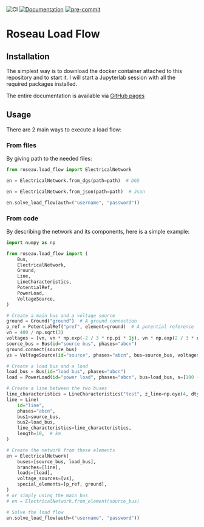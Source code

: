 ![CI](https://github.com/RoseauTechnologies/Roseau_Load_Flow/workflows/CI/badge.svg)
[![Documentation](https://github.com/RoseauTechnologies/Roseau_Load_Flow/actions/workflows/doc.yml/badge.svg)](https://github.com/RoseauTechnologies/Roseau_Load_Flow/actions/workflows/doc.yml)
[![pre-commit](https://github.com/RoseauTechnologies/Roseau_Load_Flow/actions/workflows/pre-commit.yml/badge.svg)](https://github.com/RoseauTechnologies/Roseau_Load_Flow/actions/workflows/pre-commit.yml)

# Roseau Load Flow #

## Installation ##

The simplest way is to download the docker container attached to this repository and to start it. I will start a
Jupyterlab session with all the required packages installed.

The entire documentation is available via [GitHub pages](https://roseautechnologies.github.io/Roseau_Load_Flow/)

## Usage ##

There are 2 main ways to execute a load flow:

### From files ###

By giving path to the needed files:

```python
from roseau.load_flow import ElectricalNetwork

en = ElectricalNetwork.from_dgs(path=path)  # DGS

en = ElectricalNetwork.from_json(path=path)  # Json

en.solve_load_flow(auth=("username", "password"))
```

### From code ###

By describing the network and its components, here is a simple example:

```python
import numpy as np

from roseau.load_flow import (
    Bus,
    ElectricalNetwork,
    Ground,
    Line,
    LineCharacteristics,
    PotentialRef,
    PowerLoad,
    VoltageSource,
)

# Create a main bus and a voltage source
ground = Ground("ground")  # A ground connection
p_ref = PotentialRef("pref", element=ground)  # A potential reference
vn = 400 / np.sqrt(3)
voltages = [vn, vn * np.exp(-2 / 3 * np.pi * 1j), vn * np.exp(2 / 3 * np.pi * 1j)]
source_bus = Bus(id="source bus", phases="abcn")
ground.connect(source_bus)
vs = VoltageSource(id="source", phases="abcn", bus=source_bus, voltages=voltages)

# Create a load bus and a load
load_bus = Bus(id="load bus", phases="abcn")
load = PowerLoad(id="power load", phases="abcn", bus=load_bus, s=[100 + 0j, 100 + 0j, 100 + 0j])

# Create a line between the two buses
line_characteristics = LineCharacteristics("test", z_line=np.eye(4, dtype=complex))
line = Line(
    id="line",
    phases="abcn",
    bus1=source_bus,
    bus2=load_bus,
    line_characteristics=line_characteristics,
    length=10,  # km
)

# Create the network from these elements
en = ElectricalNetwork(
    buses=[source_bus, load_bus],
    branches=[line],
    loads=[load],
    voltage_sources=[vs],
    special_elements=[p_ref, ground],
)
# or simply using the main bus
# en = ElectricalNetwork.from_element(source_bus)

# Solve the load flow
en.solve_load_flow(auth=("username", "password"))
```

<!-- Local Variables: -->
<!-- mode: gfm -->
<!-- coding: utf-8-unix -->
<!-- ispell-local-dictionary: "british" -->
<!-- End: -->
